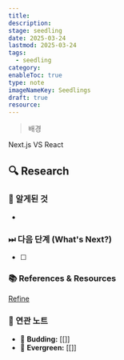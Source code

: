 ```yaml
---
title:
description:
stage: seedling
date: 2025-03-24
lastmod: 2025-03-24
tags:
  - seedling
category:
enableToc: true
type: note
imageNameKey: Seedlings
draft: true
resource:
---
```


> 배경

Next.js VS React 
## 🔍 Research



### 🚩 알게된 것

-

### ⏭ 다음 단계 (What's Next?)

- [ ]

### 📚 References & Resources
[Refine](https://refine.dev/blog/next-js-vs-react/#introduction)
### 📝 연관 노트

- 🌿 **Budding:** [[]]
- 🌳 **Evergreen:** [[]]
